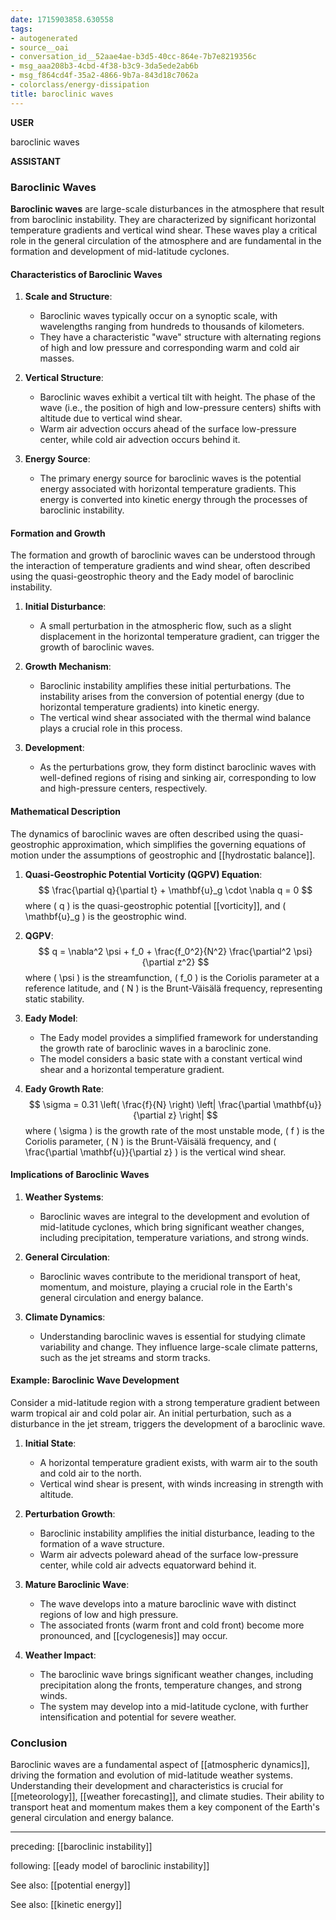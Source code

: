 ```yaml
---
date: 1715903858.630558
tags:
- autogenerated
- source__oai
- conversation_id__52aae4ae-b3d5-40cc-864e-7b7e8219356c
- msg_aaa208b3-4cbd-4f38-b3c9-3da5ede2ab6b
- msg_f864cd4f-35a2-4866-9b7a-843d18c7062a
- colorclass/energy-dissipation
title: baroclinic waves
---
```


**USER**

baroclinic waves


**ASSISTANT**

### Baroclinic Waves

**Baroclinic waves** are large-scale disturbances in the atmosphere that result from baroclinic instability. They are characterized by significant horizontal temperature gradients and vertical wind shear. These waves play a critical role in the general circulation of the atmosphere and are fundamental in the formation and development of mid-latitude cyclones.

#### Characteristics of Baroclinic Waves

1. **Scale and Structure**:
   - Baroclinic waves typically occur on a synoptic scale, with wavelengths ranging from hundreds to thousands of kilometers.
   - They have a characteristic "wave" structure with alternating regions of high and low pressure and corresponding warm and cold air masses.

2. **Vertical Structure**:
   - Baroclinic waves exhibit a vertical tilt with height. The phase of the wave (i.e., the position of high and low-pressure centers) shifts with altitude due to vertical wind shear.
   - Warm air advection occurs ahead of the surface low-pressure center, while cold air advection occurs behind it.

3. **Energy Source**:
   - The primary energy source for baroclinic waves is the potential energy associated with horizontal temperature gradients. This energy is converted into kinetic energy through the processes of baroclinic instability.

#### Formation and Growth

The formation and growth of baroclinic waves can be understood through the interaction of temperature gradients and wind shear, often described using the quasi-geostrophic theory and the Eady model of baroclinic instability.

1. **Initial Disturbance**:
   - A small perturbation in the atmospheric flow, such as a slight displacement in the horizontal temperature gradient, can trigger the growth of baroclinic waves.

2. **Growth Mechanism**:
   - Baroclinic instability amplifies these initial perturbations. The instability arises from the conversion of potential energy (due to horizontal temperature gradients) into kinetic energy.
   - The vertical wind shear associated with the thermal wind balance plays a crucial role in this process.

3. **Development**:
   - As the perturbations grow, they form distinct baroclinic waves with well-defined regions of rising and sinking air, corresponding to low and high-pressure centers, respectively.

#### Mathematical Description

The dynamics of baroclinic waves are often described using the quasi-geostrophic approximation, which simplifies the governing equations of motion under the assumptions of geostrophic and [[hydrostatic balance]].

1. **Quasi-Geostrophic Potential Vorticity (QGPV) Equation**:
   $$
   \frac{\partial q}{\partial t} + \mathbf{u}_g \cdot \nabla q = 0
   $$
   where \( q \) is the quasi-geostrophic potential [[vorticity]], and \( \mathbf{u}_g \) is the geostrophic wind.

2. **QGPV**:
   $$
   q = \nabla^2 \psi + f_0 + \frac{f_0^2}{N^2} \frac{\partial^2 \psi}{\partial z^2}
   $$
   where \( \psi \) is the streamfunction, \( f_0 \) is the Coriolis parameter at a reference latitude, and \( N \) is the Brunt-Väisälä frequency, representing static stability.

3. **Eady Model**:
   - The Eady model provides a simplified framework for understanding the growth rate of baroclinic waves in a baroclinic zone.
   - The model considers a basic state with a constant vertical wind shear and a horizontal temperature gradient.

4. **Eady Growth Rate**:
   $$
   \sigma = 0.31 \left( \frac{f}{N} \right) \left| \frac{\partial \mathbf{u}}{\partial z} \right|
   $$
   where \( \sigma \) is the growth rate of the most unstable mode, \( f \) is the Coriolis parameter, \( N \) is the Brunt-Väisälä frequency, and \( \frac{\partial \mathbf{u}}{\partial z} \) is the vertical wind shear.

#### Implications of Baroclinic Waves

1. **Weather Systems**:
   - Baroclinic waves are integral to the development and evolution of mid-latitude cyclones, which bring significant weather changes, including precipitation, temperature variations, and strong winds.

2. **General Circulation**:
   - Baroclinic waves contribute to the meridional transport of heat, momentum, and moisture, playing a crucial role in the Earth's general circulation and energy balance.

3. **Climate Dynamics**:
   - Understanding baroclinic waves is essential for studying climate variability and change. They influence large-scale climate patterns, such as the jet streams and storm tracks.

#### Example: Baroclinic Wave Development

Consider a mid-latitude region with a strong temperature gradient between warm tropical air and cold polar air. An initial perturbation, such as a disturbance in the jet stream, triggers the development of a baroclinic wave.

1. **Initial State**:
   - A horizontal temperature gradient exists, with warm air to the south and cold air to the north.
   - Vertical wind shear is present, with winds increasing in strength with altitude.

2. **Perturbation Growth**:
   - Baroclinic instability amplifies the initial disturbance, leading to the formation of a wave structure.
   - Warm air advects poleward ahead of the surface low-pressure center, while cold air advects equatorward behind it.

3. **Mature Baroclinic Wave**:
   - The wave develops into a mature baroclinic wave with distinct regions of low and high pressure.
   - The associated fronts (warm front and cold front) become more pronounced, and [[cyclogenesis]] may occur.

4. **Weather Impact**:
   - The baroclinic wave brings significant weather changes, including precipitation along the fronts, temperature changes, and strong winds.
   - The system may develop into a mid-latitude cyclone, with further intensification and potential for severe weather.

### Conclusion

Baroclinic waves are a fundamental aspect of [[atmospheric dynamics]], driving the formation and evolution of mid-latitude weather systems. Understanding their development and characteristics is crucial for [[meteorology]], [[weather forecasting]], and climate studies. Their ability to transport heat and momentum makes them a key component of the Earth's general circulation and energy balance.


---

preceding: [[baroclinic instability]]  


following: [[eady model of baroclinic instability]]

See also: [[potential energy]]


See also: [[kinetic energy]]
